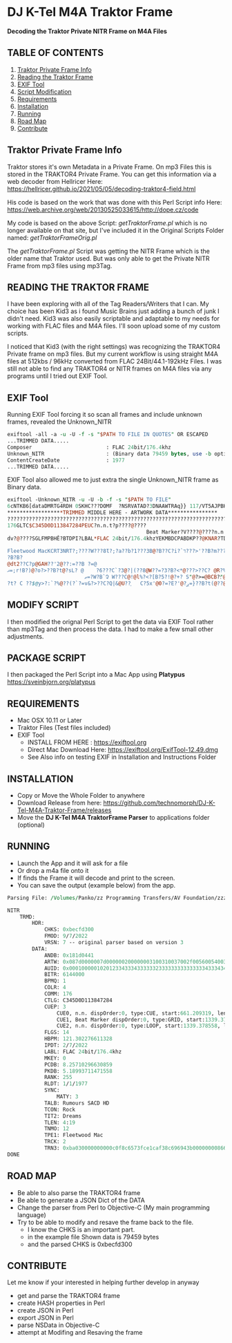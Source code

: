 # DJ K-Tel M4A Traktor Frame
**Decoding the Traktor Private NITR Frame on M4A Files**

## TABLE OF CONTENTS
1. [Traktor Private Frame Info](#privateFrameInfo )
2. [Reading the Traktor Frame](#readFrame )
3. [EXIF Tool](#exifTool)
4. [Script Modification](#scriptMod)
5. [Requirements](#require)
6. [Installation](#install)
7. [Running](#running)
8. [Road Map](#roadMap)
9. [Contribute](#contribute)

<h2 id="privateFrameInfo">Traktor Private Frame Info</h2>

Traktor stores it's own Metadata in a Private Frame.
 On mp3 Files this is stored in the TRAKTOR4 Private Frame.
 You can get this information via a web decoder from Hellricer Here: <https://hellricer.github.io/2021/05/05/decoding-traktor4-field.html>

His code is based on the work that was done with this Perl Script info Here:
 <https://web.archive.org/web/20130525033615/http://dope.cz/code>

My code is based on the above Script: *getTraktorFrame.pl* which is no longer available on that site, but I've included it in the Original Scripts Folder named: *getTraktorFrameOrig.pl*

The *getTraktorFrame.pl* Script was getting the NITR Frame which is the older name that Traktor used. But was only able to get the Private NITR Frame from mp3 files using mp3Tag.

<h2 id="readFrame">READING THE TRAKTOR FRAME</h2>

I have been exploring with all of the Tag Readers/Writers that I can. My choice has been Kid3 as i found Music Brains just adding a bunch of junk I didn't need. Kid3 was also easily scriptable and adaptable to my needs for working with FLAC files and M4A files. I'll soon upload some of my custom scripts. 

I noticed that Kid3 (with the right settings) was recognizing the TRAKTOR4 Private frame on mp3 files. But my current workflow is using straight M4A files at 512kbs / 96kHz converted from FLAC 24Bit/44.1-192kHz Files.
 I was still not able to find any TRAKTOR4 or NITR frames on M4A files via any programs until I tried out EXIF Tool.



<h2 id="exifTool">EXIF Tool</h2>

Running EXIF Tool forcing it so scan all frames and include unknown frames, revealed the Unknown\_NITR

```perl
exiftool -all -a -u -U -f -s "$PATH TO FILE IN QUOTES" OR ESCAPED
...TRIMMED DATA.....
Composer                        : FLAC 24bit/176.4khz
Unknown_NITR                    : (Binary data 79459 bytes, use -b option to extract)
ContentCreateDate               : 1977
...TRIMMED DATA.....
```

EXIF Tool also allowed me to just extra the single Unknown\_NITR frame as Binary data.

```perl
exiftool -Unknown_NITR -u -U -b -f -s "$PATH TO FILE" 
6cNTKB6[dataDMRTG4RDH 0SKHC???DOMF	?NSRVATAD?3DNAAWTRAq}} 117/VT5AJPBHDST53A13UP2BBNPVZC1C??????????????????????????????????????????????????????????????????????
******************TRIMMED MIDDLE HERE - ARTWORK DATA****************
??????????????????????????????????????????????????????????????????????????????????????????????????????????????DIUA#434333#3333333C3CC333B234CC33334ED34434344D#434444D3D3333DC33ES33C33DUUDC43335DDC43##D4D33###4DC332"3C22"33"#3#2#"#2#B222232223C22"234DCC33233#33#433#33433333344344D34DC34DfSSCC223TETDC33T44333##4DED43##DDD33333D4D3322#33C22222DDCCC22DC23DC34D3!RTIB?]QMPB??RLOCMMOC
176GLTC$C345D0D113847284PEUC?n.n.t?p????@????
                                             Beat Marker?V????@????n.n.?V????@
dv?@????SGLFMPBHĚ?BTDPI?LBAL*FLAC 24bit/176.4khzYEKMBDCPABDKP??@KNAR?TDLR?CNYSYTAMBLAT"Rumours SACD HDNOCT
                                                                                                          Rock2TITDreamsNELTOMNT
Fleetwood MacKCRT3NRT?;????W???8Ɩ?;?a??b?1???3B@?B??C?i?`ד???>'??B?m????2??3C??5?????`@?@??'??|?B@?@j?I??0@̧?=?                  1EPT
?B?B?
@dt2??C?p@GAH??'2@??:=??B ?=@
ޣ=;r!B?)@?o?>??B?t@?sL? @    ?6???C`?3@?|(??8@W??=?3?B?<*@???>??C? @R?%???I=???B,'@???>ͼ?B p ??K?@y'@
                         ޠ=?W?B`Չ W???C@!@l%?<?[B?5?!@?+? S"@?>=@BCB?׃"@?g??-(C`??#@???Ć$@Л
?t?	C ??$@y>?:`?%@??(?`?=v&?>??C?Q|&@U??֧	C?5x'@0?=?E?'@?ږ=}??B?t(@??@?C?h?(@??;? ******************TRIMMED TO END FROM HERE - UNKNOWN DATA (TRANSIENTS?) ***************
```

<h2 id="scriptMod">MODIFY SCRIPT</h2>

I then modified the orignal Perl Script to get the data via EXIF Tool rather than mp3Tag and then process the data. I had to make a few small other adjustments.

## PACKAGE SCRIPT

I then packaged the Perl Script into a Mac App using 
**Platypus** https://sveinbjorn.org/platypus

<h2 id="require">REQUIREMENTS</h2>

* Mac OSX 10.11 or Later
* Traktor Files (Test files included)
* EXIF Tool
  - INSTALL FROM HERE : https://exiftool.org
  - Direct Mac Download Here: https://exiftool.org/ExifTool-12.49.dmg
  - See Also info on testing EXIF in Installation and Instructions Folder



<h2 id="install">INSTALLATION</h2>

* Copy or Move the Whole Folder to anywhere
* Download Release from here: <https://github.com/technomorph/DJ-K-Tel-M4A-Traktor-Frame/releases>
* Move the **DJ K-Tel M4A TraktorFrame Parser** to applications folder (optional)

<h2 id="running">RUNNING</h2>

- Launch the App and it will ask for a file
- Or drop a m4a file onto it
- If finds the Frame it will decode and print to the screen.
- You can save the output (example below) from the app.

```perl
Parsing File: /Volumes/Panko/zz Programming Transfers/AV Foundation/zzzz Audio Metadata/Traktor Frame/DJ K-Tel M4A Traktor Frame/Dreams.m4a

NITR
	TRMD:
		HDR:
			CHKS: 0xbecfd300
			FMOD: 9/7/2022
			VRSN: 7 -- original parser based on version 3
		DATA:
			ANDB: 0x181d0441
			ARTW: 0x087d0000007d000000200000003100310037002f0056005400350041004a...
			AUID: 0x000100000102012334333433333323333333333333334333434333333342...
			BITR: 6144000
			BPMQ: 1
			COLR: 4
			COMM: 176
			CTLG: C345D0D113847284
			CUEP: 3
				CUE0, n.n. dispOrder:0, type:CUE, start:661.209319, len:0, repeats:-1, hotcue:1
				CUE1, Beat Marker dispOrder:0, type:GRID, start:1339.378558, len:0, repeats:-1, hotcue:0
				CUE2, n.n. dispOrder:0, type:LOOP, start:1339.378558, len:7914.113624, repeats:-1, hotcue:2
			FLGS: 14
			HBPM: 121.302276611328
			IPDT: 2/7/2022
			LABL: FLAC 24bit/176.4khz
			MKEY: 0
			PCDB: 8.25710296630859
			PKDB: 5.18993711471558
			RANK: 255
			RLDT: 1/1/1977
			SYNC:
				MATY: 3
			TALB: Rumours SACD HD
			TCON: Rock
			TIT2: Dreams
			TLEN: 4:19
			TNMO: 12
			TPE1: Fleetwood Mac
			TRCK: 2
			TRN3: 0xba030000000000c0f8c6573fce1caf38c696943b000000008661e83f62d9...
DONE
```

ROAD MAP
--------

* Be able to also parse the TRAKTOR4 frame
* Be able to generate a JSON Dict of the DATA
* Change the parser from Perl to Objective-C (My main programming language)
* Try to be able to modify and resave the frame back to the file. 
  * I know the CHKS is an important part.
  * in the example file Shown data is 79459 bytes
  * and the parsed CHKS is 0xbecfd300

CONTRIBUTE
----------

Let me know if your interested in helping further develop in anyway

* get and parse the TRAKTOR4 frame
* create HASH properties in Perl
* create JSON in Perl
* export JSON in Perl
* parse NSData in Objective-C
* attempt at Modifing and Resaving the frame
